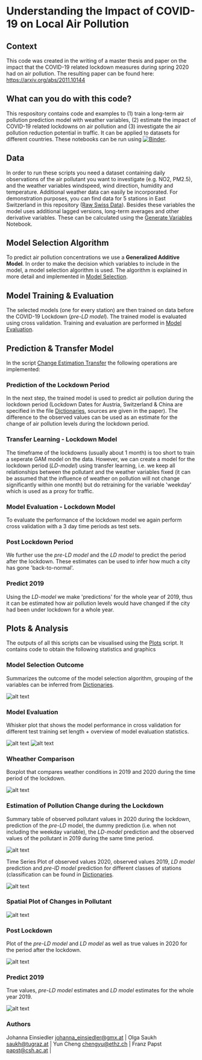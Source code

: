 # Understanding the Impact of COVID-19 on Local Air Pollution

## Context
This code was created in the writing of a master thesis and paper on the impact that the COVID-19 related lockdown measures during spring 2020 had on air pollution. The resulting paper can be found here: https://arxiv.org/abs/2011.10144

## What can you do with this code?
This respository contains code and examples to (1) train a long-term air pollution prediction model with weather variables, (2) estimate the impact of COVID-19 related lockdowns on air pollution and (3) investigate the air pollution reduction potential in traffic. It can be applied to datasets for different countries.
These notebooks can be run using [![Binder](https://mybinder.org/badge_logo.svg)](https://mybinder.org/v2/gh/johanna-einsiedler/covid-19-air-pollution/HEAD).


## Data 
In order to run these scripts you need a dataset containing daily observations of the air pollutant you want to investigate (e.g. NO2, PM2.5), and the weather variables windspeed, wind direction, humidity and temperature. Additional weather data can easily be incorporated. 
For demonstration purposes, you can find data for 5 stations in East Switzerland in this repository ([Raw Swiss Data](./che/df_che.csv)).
Besides these variables the model uses additional lagged versions, long-term averages and other derivative variables. These can be calculated using the [Generate Variables](Generate_Variables.ipynb) Notebook. 


## Model Selection Algorithm
To predict air pollution concentrations we use a **Generalized Additive Model**. In order to make the decision which variables to include in the model, a model selection algorithm is used. The algorithm is explained in more detail and implemented in [Model Selection](Model_Selection.ipynb).

## Model Training & Evaluation
The selected models (one for every station) are then trained on data before the COVID-19 Lockdown (*pre-LD model*). The trained model is evaluated using cross validation. Training and evaluation are performed in [Model Evaluation](Model_Evaluation.ipynb).

## Prediction & Transfer Model
In the script [Change Estimation Transfer](Change_Estimation_Transfer.ipynb) the following operations are implemented:
### Prediction of the Lockdown Period
In the next step, the trained model is used to predict air pollution during the lockdown period (Lockdown Dates for Austria, Switzerland & China are specified in the file [Dictionaries](dictionaries.py), sources are given in the paper). The difference to the observed values can be used as an estimate for the change of air pollution levels during the lockdown period.

### Transfer Learning - Lockdown Model
The timeframe of the lockdowns (usually about 1 month) is too short to train a seperate GAM model on the data. However, we can create a model for the lockdown period (*LD-model*) using transfer learning, i.e. we keep all relationships between the pollutant and the weather variables fixed (it can be assumed that the influence of weather on pollution will not change significantly within one month) but do retraining for the variable 'weekday' which is used as a proxy for traffic.

### Model Evaluation - Lockdown Model
To evaluate the performance of the lockdown model we again perform cross validation with a 3 day time periods as test sets.

### Post Lockdown Period
We further use the *pre-LD model* and the *LD model* to predict the period after the lockdown. These estimates can be used to infer how much a city has gone 'back-to-normal'.

### Predict 2019
Using the *LD-model* we make 'predictions' for the whole year of 2019, thus it can be estimated how air pollution levels would have changed if the city had been under lockdown for a whole year.


## Plots & Analysis
The outputs of all this scripts can be visualised using the [Plots](Plots.ipynb) script. It contains code to obtain the following statistics and graphics

### Model Selection Outcome
Summarizes the outcome of the model selection algorithm, grouping of the variables can be inferred from [Dictionaries](dictionaries.py).

![alt text](che/plots/table_model_selection.PNG)

### Model Evaluation
Whisker plot that shows the model performance in cross validation for different test training set length + overview of model evaluation statistics.

![alt text](che/plots/table_cross_validation_performance.PNG)
![alt text](che/plots/whisker_plot_model_evaluation.png)

### Wheather Comparison
Boxplot that compares weather conditions in 2019 and 2020 during the time period of the lockdown.

![alt text](che/plots/weather_comparison_boxplot.png)

### Estimation of Pollution Change during the Lockdown

Summary table of observed pollutant values in 2020 during the lockdown, prediction of the *pre-LD* model, the dummy prediction (i.e. when not including the weekday variable), the *LD-model* prediction and the observed values of the pollutant in 2019 during the same time period.

![alt text](che/plots/table_lockdown_summary.PNG)

Time Series Plot of observed values 2020, observed values 2019, *LD model* prediction and *pre-lD model* prediction for different classes of stations (classification can be found in [Dictionaries](dictionaries.py).

![alt text](che/plots/plot_lockdown_high_traffic.png)

### Spatial Plot of Changes in Pollutant

![alt text](che/plots/spatial_plot.PNG)

### Post Lockdown

Plot of the *pre-LD model* and *LD model* as well as true values in 2020 for the period after the lockdown.

![alt text](che/plots/post_lockdown_high_traffic.png)


### Predict 2019

True values, *pre-LD model* estimates and *LD model* estimates for the whole year 2019.

![alt text](che/plots/plot_2019_high_traffic.png)


### Authors
Johanna Einsiedler johanna_einsiedler@gmx.at |
Olga Saukh saukh@tugraz.at | 
Yun Cheng chengyu@ethz.ch |
Franz Papst papst@csh.ac.at |
